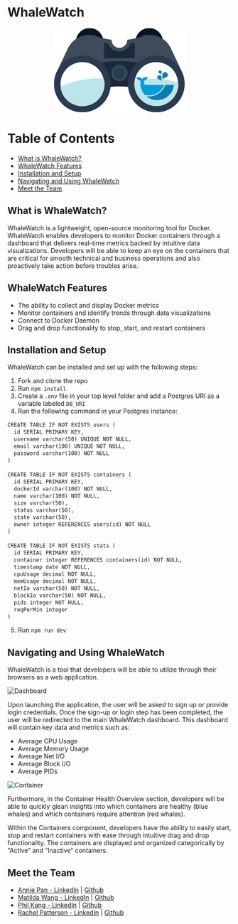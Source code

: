 # WhaleWatch
<p align='center'>
<img src='./client/assets/logoNoText.png' />
</p>

<h1> Table of Contents </h1>
<ul>
  <li><a href='#what'>What is WhaleWatch?</a></li>
  <li><a href='#features'>WhaleWatch Features</a></li>
  <li><a href='#install'>Installation and Setup</a></li>
  <li><a href='#how'>Navigating and Using WhaleWatch</a></li>
  <li><a href='#team'>Meet the Team</a></li>
</ul>

<h2 id='what'>What is WhaleWatch?</h2>
<p> WhaleWatch is a lightweight, open-source monitoring tool for Docker. WhaleWatch enables developers to monitor Docker containers through a dashboard that delivers real-time metrics backed by intuitive data visualizations. Developers will be able to keep an eye on the containers that are critical for smooth technical and business operations and also proactively take action before troubles arise. </p>

<h2 id='features'>WhaleWatch Features</h2>

<ul>
  <li>The ability to collect and display Docker metrics</li>
  <li>Monitor containers and identify trends through data visualizations</li>
  <li>Connect to Docker Daemon</li>
  <li>Drag and drop functionality to stop, start, and restart containers</li>
</ul>

<h2 id='install'>Installation and Setup</h2>
<p> WhaleWatch can be installed and set up with the following steps: </p>

1. Fork and clone the repo
2. Run `npm install`
3. Create a `.env` file in your top level folder and add a Postgres URI as a variable labeled `DB_URI`
4. Run the following command in your Postgres instance:
```
CREATE TABLE IF NOT EXISTS users (
  id SERIAL PRIMARY KEY,
  username varchar(50) UNIQUE NOT NULL,
  email varchar(100) UNIQUE NOT NULL,
  password varchar(100) NOT NULL
)

CREATE TABLE IF NOT EXISTS containers (
  id SERIAL PRIMARY KEY,
  dockerId varchar(100) NOT NULL,
  name varchar(100) NOT NULL,
  size varchar(50),
  status varchar(50),
  state varchar(50),
  owner integer REFERENCES users(id) NOT NULL
)

CREATE TABLE IF NOT EXISTS stats (
  id SERIAL PRIMARY KEY,
  container integer REFERENCES containers(id) NOT NULL,
  timestamp date NOT NULL,
  cpuUsage decimal NOT NULL,
  memUsage decimal NOT NULL,
  netIo varchar(50) NOT NULL,
  blockIo varchar(50) NOT NULL,
  pids integer NOT NULL,
  reqPerMin integer
)
```

5. Run `npm run dev`

<h2 id='how'>Navigating and Using WhaleWatch</h2>
<p>WhaleWatch is a tool that developers will be able to utilize through their browsers as a web application.</p>

![Dashboard](https://media.giphy.com/media/wXFxM1EuviUlgpLQYU/giphy.gif?cid=790b76113869a667a527e5322a3e9cfd16baedc2adfa9ea4&rid=giphy.gif&ct=g)

<p> Upon launching the application, the user will be asked to sign up or provide login credentials. Once the sign-up or login step has been completed, the user will be redirected to the main WhaleWatch dashboard. This dashboard will contain key data and metrics such as: </p>

<ul>
  <li>Average CPU Usage</li>
  <li>Average Memory Usage</li>
  <li>Average Net I/O</li>
  <li>Average Block I/O</li>
  <li>Average PIDs</li>
</ul>

![Container](https://media.giphy.com/media/5RBS7GS7ypfntnucA6/giphy.gif?cid=790b761108fc27662df547e807a3cefa0135155d883b1058&rid=giphy.gif&ct=g)

<p> Furthermore, in the Container Health Overview section, developers will be able to quickly glean insights into which containers are healthy (blue whales) and which containers require attention (red whales).</p>

<p> Within the Containers component, developers have the ability to easily start, stop and restart containers with ease through intuitive drag and drop functionality.  The containers are displayed and organized categorically by “Active” and “Inactive” containers. </p>

<h2 id='team'> Meet the Team </h2>
<ul>
  <li><a href='https://www.linkedin.com/in/annie-pan825/'>Annie Pan - LinkedIn</a> | <a href='https://github.com/anniee825'>Github</a></li>
  <li><a href='https://www.linkedin.com/in/matilda-wang-1438191b1/'>Matilda Wang - LinkedIn</a> | <a href='https://www.linkedin.com/in/matilda-wang-1438191b1/'>Github</a></li>
  <li><a href='https://www.linkedin.com/in/pkmi/'>Phil Kang - LinkedIn</a> | <a href='https://github.com/philky-m'>Github</a></li>
  <li><a href='https://www.linkedin.com/in/racheljpatterson/'>Rachel Patterson - LinkedIn</a> | <a href='https://github.com/rjpatt'>Github</a></li>
</ul>
